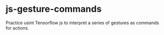 # js-gesture-commands
Practice usint Tensorflow js to interpret a series of gestures as commands for actions.
